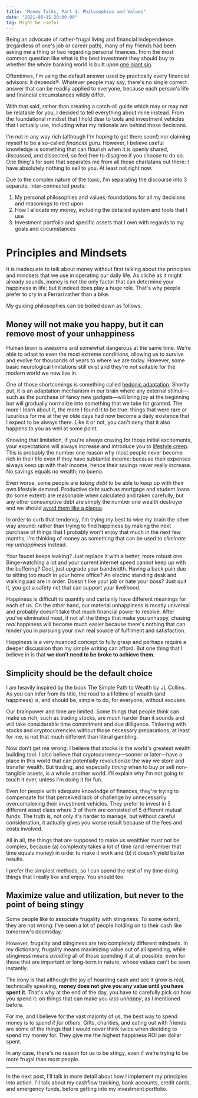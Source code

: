 ```yaml
---
title: "Money Talks, Part 1: Philosophies and Values"
date: "2021-08-15 20:00:00"
tag: Might be useful
---
```


Being an advocate of rather-frugal living and financial independence (regardless of one's job or career path), many of my friends had been asking me a thing or two regarding personal finances. From the most common question like what is the best investment they should buy to whether the whole banking world is built upon [one giant sin](https://en.wikipedia.org/wiki/Usury).

Oftentimes, I'm using the default answer used by practically every financial advisors: it depends®. Whatever people may say, there's no single correct answer that can be readily applied to everyone, because each person's life and financial circumstances wildly differ.

With that said, rather than creating a catch-all guide which may or may not be relatable for you, I decided to tell everything about mine instead. From the foundational mindset that I hold dear to tools and investment vehicles that I actually use, including what my rationale are behind those decisions.

I'm not in any way rich (although I'm hoping to get there soon!) nor claiming myself to be a so-called _financial guru_. However, I believe useful knowledge is something that can flourish when it is openly shared, discussed, and dissected, so feel free to disagree if you choose to do so. One thing's for sure that separates me from all those charlatans out there: I have absolutely nothing to sell to you. At least not right now.

Due to the complex nature of the topic, I'm separating the discourse into 3 separate, inter-connected posts:

1. My personal philosophies and values; foundations for all my decisions and reasonings to rest upon
2. How I allocate my money, including the detailed system and tools that I use
3. Investment portfolio and specific assets that I own with regards to my goals and circumstances

# Principles and Mindsets

It is inadequate to talk about money without first talking about the principles and mindsets that we use in operating our daily life. As cliché as it might already sounds, money is not the only factor that can determine your happiness in life; but it indeed does play a huge role. That's why people prefer to cry in a Ferrari rather than a bike.

My guiding philosophies can be boiled down as follows.

## Money will not make you happy, but it can remove most of your unhappiness

Human brain is awesome and somewhat dangerous at the same time. We're able to adapt to even the most extreme conditions, allowing us to survive and evolve for thousands of years to where we are today. However, some basic neurological limitations still exist and they're not suitable for the modern world we now live in.

One of those shortcomings is something called [hedonic adaptation](https://en.wikipedia.org/wiki/Hedonic_treadmill). Shortly put, it is an adaptation mechanism in our brain where any external stimuli—such as the purchase of fancy new gadgets—will bring joy at the beginning but will gradually normalize into something that we take for granted. The more I learn about it, the more I found it to be true: things that were rare or luxurious for me at the ye olde days had now become a daily existence that I expect to be always there. Like it or not, you can't deny that it also happens to you as well at some point.

Knowing that limitation, if you're always craving for those initial excitements, your expectations will always increase and introduce you to [lifestyle creep](https://en.wikipedia.org/wiki/Lifestyle_creep). This is probably the number one reason why most people never become rich in their life even if they have subtantial income: because their expenses always keep up with their income, hence their savings never really increase. No savings equals no wealth; no bueno.

Even worse, some people are _taking debt_ to be able to keep up with their own lifestyle demand. Productive debt such as mortgage and student loans (to some extent) are reasonable when calculated and taken carefully, but any other consumptive debt are simply the number one wealth destroyer and we should [avoid them like a plague](https://twitter.com/wiratmika/status/1410458417504784384).

In order to curb that tendency, I'm trying my best to wire my brain the other way around: rather than trying to find happiness by making the next purchase of things that I probably won't enjoy that much in the next few months, I'm thinking of money as something that can be used to _eliminate my unhappiness_ instead.

Your faucet keeps leaking? Just replace it with a better, more robust one. Binge-watching a lot and your current internet speed cannot keep up with the buffering? Cool, just upgrade your bandwidth. Having a back pain due to sitting too much in your home office? An electric standing desk and walking pad are in order. Doesn't like your job or hate your boss? Just quit it, you got a safety net that can support your livelihood.

Happiness is difficult to quantify and certainly have different meanings for each of us. On the other hand, our material unhappiness is mostly universal and probably doesn't take that much financial power to resolve. After you've eliminated most, if not all the things that make you unhappy, chasing _real_ happiness will become much easier because there's nothing that can hinder you in pursuing your own real source of fulfilment and satisfaction.

Happiness is a very nuanced concept to fully grasp and perhaps require a deeper discussion than my simple writing can afford. But one thing that I believe in is that **we don't need to be broke to achieve them**.

## Simplicity should be the default choice

I am heavily inspired by the book The Simple Path to Wealth by JL Collins. As you can infer from its title, the road to a lifetime of wealth (and happiness) is, and should be, simple to do, for everyone, without excuses.

Our brainpower and time are limited. Some things that people think can make us rich, such as trading stocks, are much harder than it sounds and will take considerable time commitment and due dilligence. Tinkering with stocks and cryptocurrencies without those necessary preparations, at least for me, is not that much different than literal gambling.

Now don't get me wrong: I believe that stocks is the world's greatest wealth building tool. I also believe that cryptocurrency—sooner or later—have a place in this world that can potentially revolutionize the way we store and transfer wealth. But trading, and especially _timing_ when to buy or sell non-tangible assets, is a whole another world. I'll explain why I'm not going to touch it ever, unless I'm doing it for fun.

Even for people with adequate knowledge of finances, they're trying to compensate for that perceived lack of challenge by unnecessarily overcomplexing their investment vehicles. They prefer to invest in 5 different asset class where 3 of them are consisted of 5 different mutual funds. The truth is, not only it's harder to manage, but without careful consideration, it actually gives you worse result because of the fees and costs involved.

All in all, the things that are supposed to make us wealthier must not be complex, because (a) complexity takes a lot of time (and remember that time equals money) in order to make it work and (b) it doesn't yield better results.

I prefer the simplest methods, so I can spend the rest of my time doing things that I really like and enjoy. You should too.

## Maximize value and utilization, but never to the point of being stingy

Some people like to associate frugality with stinginess. To some extent, they are not wrong: I've seen a lot of people holding on to their cash like tomorrow's doomsday.

However, frugality and stinginess are two completely different mindsets. In my dictionary, frugality means maximizing value out of all spending, while stinginess means _avoiding_ all of those spending if at all possible, even for those that are important or long-term in nature, whose values can't be seen instantly.

The irony is that although the joy of hoarding cash and see it grow is real, technically speaking, **money does not give you any value until you have spent it**. That's why at the end of the day, you have to carefully pick on how you spend it: on things that can make you _less unhappy_, as I mentioned before.

For me, and I believe for the vast majority of us, the best way to spend money is to _spend it for others_. Gifts, charities, and eating out with friends are some of the things that I would never think twice when deciding to spend my money for. They give me the highest happiness ROI per dollar spent.

In any case, there's no reason for us to be stingy, even if we're trying to be more frugal than most people.

---

In the next post, I'll talk in more detail about how I implement my principles into action. I'll talk about my cashflow tracking, bank accounts, credit cards, and emergency funds, before getting into my investment portfolio.
